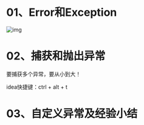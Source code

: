 # 01、Error和Exception

![img](https://typora-picture1234.oss-cn-shenzhen.aliyuncs.com/typora/img/862876-20160225221144990-869797660.jpg)

# 02、捕获和抛出异常

要捕获多个异常，要从小到大！

idea快捷键：ctrl + alt + t

# 03、自定义异常及经验小结
